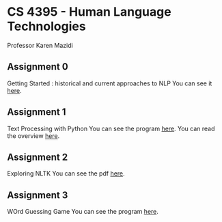 # CS 4395 - Human Language Technologies 
 Professor Karen Mazidi

## Assignment 0
 Getting Started : historical and current approaches to NLP
 You can see it [here](Homework1_pjm190001.pdf).
 
## Assignment 1
 Text Processing with Python
 You can see the program [here](Program1_pjm190001.py). You can read the overview [here](Program1_Overview.md).

## Assignment 2
 Exploring NLTK
 You can see the pdf [here](Exploring_NLTK.pdf).

## Assignment 3
 WOrd Guessing Game
 You can see the program [here](WordGuessGame.py).
